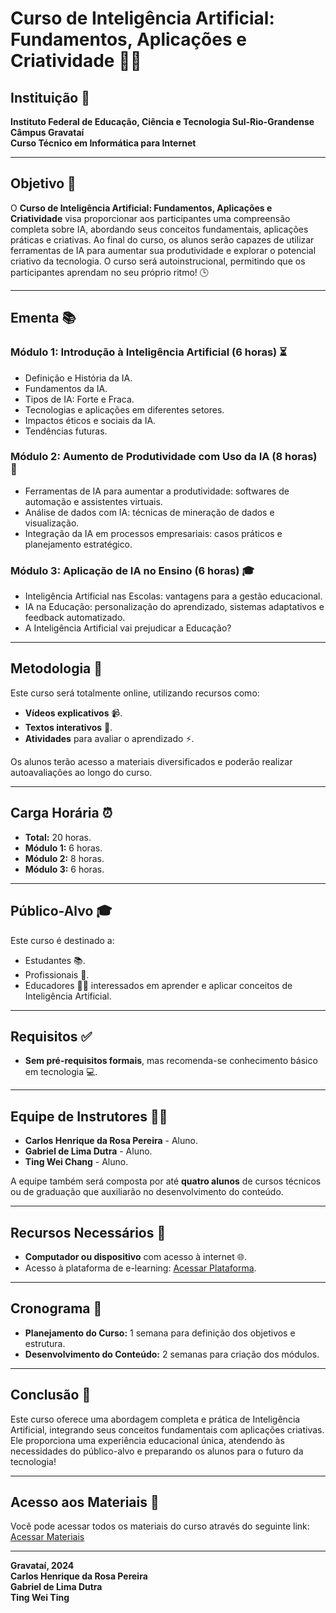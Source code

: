 # Curso de Inteligência Artificial: Fundamentos, Aplicações e Criatividade 🤖✨

## Instituição 🏫
**Instituto Federal de Educação, Ciência e Tecnologia Sul-Rio-Grandense**  
**Câmpus Gravataí**  
**Curso Técnico em Informática para Internet**

---

## Objetivo 🎯

O **Curso de Inteligência Artificial: Fundamentos, Aplicações e Criatividade** visa proporcionar aos participantes uma compreensão completa sobre IA, abordando seus conceitos fundamentais, aplicações práticas e criativas. Ao final do curso, os alunos serão capazes de utilizar ferramentas de IA para aumentar sua produtividade e explorar o potencial criativo da tecnologia. O curso será autoinstrucional, permitindo que os participantes aprendam no seu próprio ritmo! 🕒

---

## Ementa 📚

### Módulo 1: Introdução à Inteligência Artificial (6 horas) ⏳
- Definição e História da IA.
- Fundamentos da IA.
- Tipos de IA: Forte e Fraca.
- Tecnologias e aplicações em diferentes setores.
- Impactos éticos e sociais da IA.
- Tendências futuras.

### Módulo 2: Aumento de Produtividade com Uso da IA (8 horas) 💼
- Ferramentas de IA para aumentar a produtividade: softwares de automação e assistentes virtuais.
- Análise de dados com IA: técnicas de mineração de dados e visualização.
- Integração da IA em processos empresariais: casos práticos e planejamento estratégico.

### Módulo 3: Aplicação de IA no Ensino (6 horas) 🎓
- Inteligência Artificial nas Escolas: vantagens para a gestão educacional.
- IA na Educação: personalização do aprendizado, sistemas adaptativos e feedback automatizado.
- A Inteligência Artificial vai prejudicar a Educação?

---

## Metodologia 📖

Este curso será totalmente online, utilizando recursos como:
- **Vídeos explicativos** 📹.
- **Textos interativos** 📝.
- **Atividades** para avaliar o aprendizado ⚡.

Os alunos terão acesso a materiais diversificados e poderão realizar autoavaliações ao longo do curso.

---

## Carga Horária ⏰

- **Total:** 20 horas.
- **Módulo 1:** 6 horas.
- **Módulo 2:** 8 horas.
- **Módulo 3:** 6 horas.

---

## Público-Alvo 🎓

Este curso é destinado a:
- Estudantes 📚.
- Profissionais 💼.
- Educadores 👩‍🏫 interessados em aprender e aplicar conceitos de Inteligência Artificial.

---

## Requisitos ✅

- **Sem pré-requisitos formais**, mas recomenda-se conhecimento básico em tecnologia 💻.

---

## Equipe de Instrutores 👨‍🏫

- **Carlos Henrique da Rosa Pereira** - Aluno.
- **Gabriel de Lima Dutra** - Aluno.
- **Ting Wei Chang** - Aluno.

A equipe também será composta por até **quatro alunos** de cursos técnicos ou de graduação que auxiliarão no desenvolvimento do conteúdo.

---

## Recursos Necessários 🔧

- **Computador ou dispositivo** com acesso à internet 🌐.
- Acesso à plataforma de e-learning: [Acessar Plataforma](https://lim571.github.io/Curso_IA/).

---

## Cronograma 📅

- **Planejamento do Curso:** 1 semana para definição dos objetivos e estrutura.
- **Desenvolvimento do Conteúdo:** 2 semanas para criação dos módulos.

---

## Conclusão 🎉

Este curso oferece uma abordagem completa e prática de Inteligência Artificial, integrando seus conceitos fundamentais com aplicações criativas. Ele proporciona uma experiência educacional única, atendendo às necessidades do público-alvo e preparando os alunos para o futuro da tecnologia!

---

## Acesso aos Materiais 📂

Você pode acessar todos os materiais do curso através do seguinte link:  
[Acessar Materiais](https://drive.google.com/drive/folders/1kADb8hmq3RkammX2ZLNaijLoWu5inZvX?usp=sharing)

---

**Gravataí, 2024**  
**Carlos Henrique da Rosa Pereira**  
**Gabriel de Lima Dutra**  
**Ting Wei Ting**
